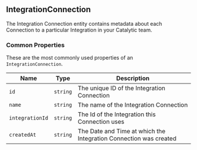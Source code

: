 ## IntegrationConnection

The Integration Connection entity contains metadata about each Connection to a particular Integration in your Catalytic team.

### Common Properties

These are the most commonly used properties of an `IntegrationConnection`.

| Name            | Type     | Description                                                  |
| --------------- | -------- | ------------------------------------------------------------ |
| `id`            | `string` | The unique ID of the Integration Connection                  |
| `name`          | `string` | The name of the Integration Connection                       |
| `integrationId` | `string` | The Id of the Integration this Connection uses               |
| `createdAt`     | `string` | The Date and Time at which the Integration Connection was created |
